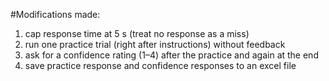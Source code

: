 #Modifications made:
1. cap response time at 5 s (treat no response as a miss)
2. run one practice trial (right after instructions) without feedback
3. ask for a confidence rating (1–4) after the practice and again at the end
4. save practice response and confidence responses to an excel file
